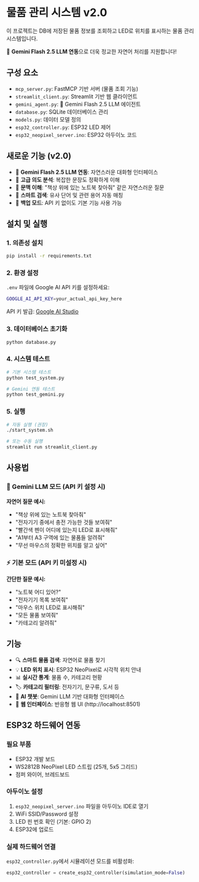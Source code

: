 # 물품 관리 시스템 v2.0

이 프로젝트는 DB에 저장된 물품 정보를 조회하고 LED로 위치를 표시하는 물품 관리 시스템입니다.

🤖 **Gemini Flash 2.5 LLM 연동**으로 더욱 정교한 자연어 처리를 지원합니다!

## 구성 요소

- `mcp_server.py`: FastMCP 기반 서버 (물품 조회 기능)
- `streamlit_client.py`: Streamlit 기반 웹 클라이언트
- `gemini_agent.py`: 🤖 Gemini Flash 2.5 LLM 에이전트
- `database.py`: SQLite 데이터베이스 관리
- `models.py`: 데이터 모델 정의
- `esp32_controller.py`: ESP32 LED 제어
- `esp32_neopixel_server.ino`: ESP32 아두이노 코드

## 새로운 기능 (v2.0)

- 🤖 **Gemini Flash 2.5 LLM 연동**: 자연스러운 대화형 인터페이스
- 🧠 **고급 의도 분석**: 복잡한 문장도 정확하게 이해
- 💬 **문맥 이해**: "책상 위에 있는 노트북 찾아줘" 같은 자연스러운 질문
- 🎯 **스마트 검색**: 유사 단어 및 관련 용어 자동 매칭
- 🔄 **백업 모드**: API 키 없이도 기본 기능 사용 가능

## 설치 및 실행

### 1. 의존성 설치

```bash
pip install -r requirements.txt
```

### 2. 환경 설정

`.env` 파일에 Google AI API 키를 설정하세요:

```bash
GOOGLE_AI_API_KEY=your_actual_api_key_here
```

API 키 발급: [Google AI Studio](https://aistudio.google.com/app/apikey)

### 3. 데이터베이스 초기화

```bash
python database.py
```

### 4. 시스템 테스트

```bash
# 기본 시스템 테스트
python test_system.py

# Gemini 연동 테스트
python test_gemini.py
```

### 5. 실행

```bash
# 자동 실행 (권장)
./start_system.sh

# 또는 수동 실행
streamlit run streamlit_client.py
```

## 사용법

### 🤖 Gemini LLM 모드 (API 키 설정 시)

**자연어 질문 예시:**
- "책상 위에 있는 노트북 찾아줘"
- "전자기기 중에서 충전 가능한 것들 보여줘"
- "빨간색 펜이 어디에 있는지 LED로 표시해줘"
- "A1부터 A3 구역에 있는 물품들 알려줘"
- "무선 마우스의 정확한 위치를 알고 싶어"

### ⚡ 기본 모드 (API 키 미설정 시)

**간단한 질문 예시:**
- "노트북 어디 있어?"
- "전자기기 목록 보여줘"
- "마우스 위치 LED로 표시해줘"
- "모든 물품 보여줘"
- "카테고리 알려줘"

## 기능

- 🔍 **스마트 물품 검색**: 자연어로 물품 찾기
- 💡 **LED 위치 표시**: ESP32 NeoPixel로 시각적 위치 안내
- 📊 **실시간 통계**: 물품 수, 카테고리 현황
- 🏷️ **카테고리 필터링**: 전자기기, 문구류, 도서 등
- 🤖 **AI 챗봇**: Gemini LLM 기반 대화형 인터페이스
- 📱 **웹 인터페이스**: 반응형 웹 UI (http://localhost:8501)

## ESP32 하드웨어 연동

### 필요 부품
- ESP32 개발 보드
- WS2812B NeoPixel LED 스트립 (25개, 5x5 그리드)
- 점퍼 와이어, 브레드보드

### 아두이노 설정
1. `esp32_neopixel_server.ino` 파일을 아두이노 IDE로 열기
2. WiFi SSID/Password 설정
3. LED 핀 번호 확인 (기본: GPIO 2)
4. ESP32에 업로드

### 실제 하드웨어 연결
`esp32_controller.py`에서 시뮬레이션 모드를 비활성화:
```python
esp32_controller = create_esp32_controller(simulation_mode=False)
```
